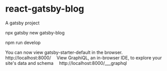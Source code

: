 # react-gatsby-blog
A gatsby project


npx gatsby new gatsby-blog


npm run develop

You can now view gatsby-starter-default in the browser.
⠀
  http://localhost:8000/
⠀
View GraphiQL, an in-browser IDE, to explore your site's 
data and schema
⠀
  http://localhost:8000/___graphql